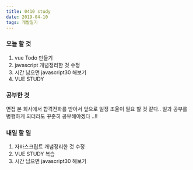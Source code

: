 ```yaml
---
title: 0410 study
date: 2019-04-10
tags: 개발일기
---
```




### 오늘 할 것 
1. vue Todo 만들기
2. javascript 개념정리한 것 수정
3. 시간 남으면 javascript30 해보기
4. VUE STUDY


### 공부한 것
면접 본 회사에서 합격전화를 받아서 앞으로 일정 조율이 필요 할 것 같다..
일과 공부를 병행하게 되더라도 꾸준히 공부해야겠다 ..!!

    
### 내일 할 일
1. 자바스크립트 개념정리한 것 수정
2. VUE STUDY 복습
3. 시간 남으면 javascript30 해보기



